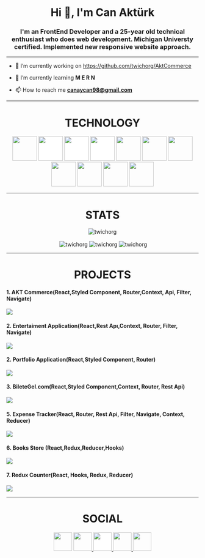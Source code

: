 <h1 align="center">Hi 👋, I'm Can Aktürk</h1>
<h3 align="center">I'm an FrontEnd Developer and a 25-year old technical enthusiast who does web development. Michigan Universty certified. Implemented new responsive website approach.

</h3>

---

- 🔭 I’m currently working on https://github.com/twichorg/AktCommerce

- 🌱 I’m currently learning **M E R N**

- 📫 How to reach me **canaycan98@gmail.com**

---

<h1 align="center">TECHNOLOGY</h1>

<p align="center"><img src="https://cdn.jsdelivr.net/gh/devicons/devicon/icons/react/react-original.svg" style="height: 4rem"/>
<img src="https://cdn.jsdelivr.net/gh/devicons/devicon/icons/nodejs/nodejs-original-wordmark.svg" style="height:4rem; background-color:white"/>
<img src="https://cdn.jsdelivr.net/gh/devicons/devicon/icons/mongodb/mongodb-original-wordmark.svg" style="height: 4rem; background-color:white"/>
<img src="https://cdn.jsdelivr.net/gh/devicons/devicon/icons/redux/redux-original.svg" style="height: 4rem; background-color:white"/>
<img src="https://cdn.jsdelivr.net/gh/devicons/devicon/icons/html5/html5-original-wordmark.svg" style="height: 4rem"/>
<img src="https://cdn.jsdelivr.net/gh/devicons/devicon/icons/css3/css3-original-wordmark.svg" style="height: 4rem"/>
<img src="https://cdn.jsdelivr.net/gh/devicons/devicon/icons/javascript/javascript-plain.svg" style="height: 4rem"/>
<img src="https://cdn.jsdelivr.net/gh/devicons/devicon/icons/bootstrap/bootstrap-plain-wordmark.svg"  style="height: 4rem"/>
<img src="https://cdn.jsdelivr.net/gh/devicons/devicon/icons/materialui/materialui-plain.svg" style="height: 4rem"/>
<img src="https://cdn.jsdelivr.net/gh/devicons/devicon/icons/npm/npm-original-wordmark.svg" style="height: 4rem"/>
<img src="https://cdn.jsdelivr.net/gh/devicons/devicon/icons/git/git-plain.svg" style="height: 4rem"/>
</p>

---

<h1 align="center">STATS</h1>

<p align="center"> <img src="https://komarev.com/ghpvc/?username=twichorg" alt="twichorg" /> </p>

<p align="center">&nbsp;<img align="center" src="https://github-readme-stats.vercel.app/api?username=twichorg&theme=gotham&show_icons=true" alt="twichorg" />

<img align="center" src="http://github-readme-streak-stats.herokuapp.com?user=twichorg&theme=gotham&hide_border=true&date_format=M%20j%5B%2C%20Y%5D" alt="twichorg" />
<img align="center" src="https://github-readme-stats.vercel.app/api/top-langs/?username=twichorg&layout=default&theme=gotham&hide=html&hide_border=true&card_width=330" alt="twichorg" /></p>

---
<h1 align="center">PROJECTS</h1>

<h4>1. AKT Commerce(React,Styled Component, Router,Context, Api, Filter, Navigate) </h4>

<a href="https://willowy-bonbon-b27eaf.netlify.app/" target="blank"><img src="https://i.ibb.co/2PHyDjG/3.png" ></a>

<h4>2. Entertaiment Application(React,Rest Apı,Context, Router, Filter, Navigate)</h4>

<a href="https://musical-mandazi-925238.netlify.app/" target="blank"><img src="https://i.ibb.co/7SrXzmv/1.png" ></a>


<h4>2. Portfolio Application(React,Styled Component, Router) </h4>

<a href="https://mystifying-minsky-36c813.netlify.app/" target="blank"><img src="https://i.ibb.co/WF7bDSW/Ekran-g-r-nt-s-2022-05-02-144056.png" ></a>

<h4>3. BileteGel.com(React,Styled Component,Context, Router, Rest Api) </h4>

<a href="https://peppy-starburst-e02b42.netlify.app/" target="blank"><img src="https://i.ibb.co/gDj0X44/2.png" ></a>

<h4>5. Expense Tracker(React, Router, Rest Api, Filter, Navigate, Context, Reducer) </h4>

<a href="https://luminous-biscuit-d3f299.netlify.app/" target="blank"><img src="https://i.ibb.co/CM66rdy/6.png" ></a>

<h4>6. Books Store (React,Redux,Reducer,Hooks) </h4>

<a href="https://jocular-cheesecake-f1a89a.netlify.app/" target="blank"><img src="https://i.ibb.co/wdG9mVz/1.png" ></a>

<h4>7. Redux Counter(React, Hooks, Redux, Reducer) </h4>

<a href="https://ornate-medovik-400862.netlify.app/" target="blank"><img src="https://i.ibb.co/bB1kgDT/9.png" ></a>




---

<h1 align="center">SOCIAL</h1>

<div align="center">
<a href="https://www.linkedin.com/in/can-akt%C3%BCrk-28bb77188/" target="blank"><img src="https://cdn.jsdelivr.net/gh/devicons/devicon/icons/linkedin/linkedin-original.svg" style="height: 3rem"/></a>
<a href="https://twitter.com/twichorg26" target="blank"><img src="https://cdn.jsdelivr.net/gh/devicons/devicon/icons/twitter/twitter-original.svg" style="height: 3rem"/>
</a>

<a href="https://www.hackerrank.com/canaycan98" target="blank">
<img src="![HackerRank](https://img.shields.io/badge/-Hackerrank-2EC866?style=for-the-badge&logo=HackerRank&logoColor=white)" style="height: 3rem; background-color:white"/>
</a>

<a href="https://www.instagram.com/akturk_c/" target="blank">
<img src="https://img.icons8.com/fluency/48/000000/instagram-new.png/" style="height:3rem">
</a>

<a href="https://www.youtube.com/channel/UC6Rg50t9-HlzakhGAqJJPqA" target="blank">
<img src="https://img.icons8.com/color/48/000000/youtube-play.png" style="height: 3rem"/>
</a>

</div>
